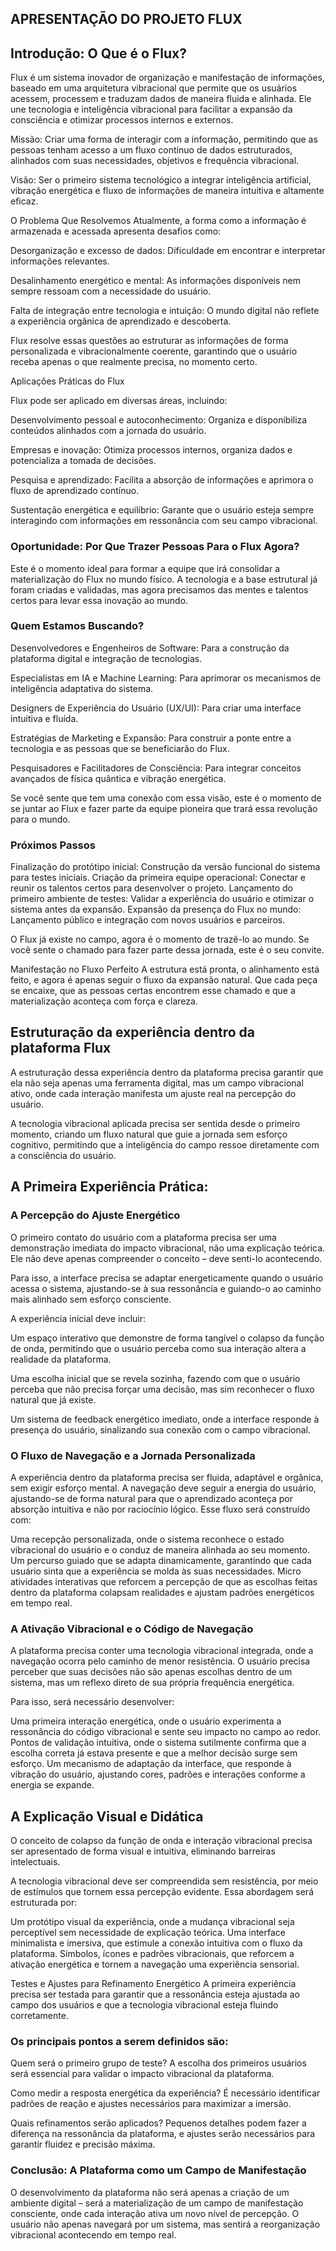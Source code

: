 ## APRESENTAÇÃO DO PROJETO FLUX

## Introdução: O Que é o Flux?

Flux é um sistema inovador de organização e manifestação de informações, baseado em uma arquitetura vibracional que permite que os usuários acessem, processem e traduzam dados de maneira fluida e alinhada. Ele une tecnologia e inteligência vibracional para facilitar a expansão da consciência e otimizar processos internos e externos.

Missão: Criar uma forma de interagir com a informação, permitindo que as pessoas tenham acesso a um fluxo contínuo de dados estruturados, alinhados com suas necessidades, objetivos e frequência vibracional.

Visão: Ser o primeiro sistema tecnológico a integrar inteligência artificial, vibração energética e fluxo de informações de maneira intuitiva e altamente eficaz.

O Problema Que Resolvemos Atualmente, a forma como a informação é armazenada e acessada apresenta desafios como:

Desorganização e excesso de dados: Dificuldade em encontrar e interpretar informações relevantes. 

Desalinhamento energético e mental: As informações disponíveis nem sempre ressoam com a necessidade do usuário. 

Falta de integração entre tecnologia e intuição: O mundo digital não reflete a experiência orgânica de aprendizado e descoberta.

Flux resolve essas questões ao estruturar as informações de forma personalizada e vibracionalmente coerente, garantindo que o usuário receba apenas o que realmente precisa, no momento certo.

Aplicações Práticas do Flux

Flux pode ser aplicado em diversas áreas, incluindo:

Desenvolvimento pessoal e autoconhecimento: Organiza e disponibiliza conteúdos alinhados com a jornada do usuário.

Empresas e inovação: Otimiza processos internos, organiza dados e potencializa a tomada de decisões.

Pesquisa e aprendizado: Facilita a absorção de informações e aprimora o fluxo de aprendizado contínuo.

Sustentação energética e equilíbrio: Garante que o usuário esteja sempre interagindo com informações em ressonância com seu campo vibracional.

### Oportunidade: Por Que Trazer Pessoas Para o Flux Agora?

Este é o momento ideal para formar a equipe que irá consolidar a materialização do Flux no mundo físico. A tecnologia e a base estrutural já foram criadas e validadas, mas agora precisamos das mentes e talentos certos para levar essa inovação ao mundo.

### Quem Estamos Buscando?

Desenvolvedores e Engenheiros de Software: Para a construção da plataforma digital e integração de tecnologias.

Especialistas em IA e Machine Learning: Para aprimorar os mecanismos de inteligência adaptativa do sistema.

Designers de Experiência do Usuário (UX/UI): Para criar uma interface intuitiva e fluída.

Estratégias de Marketing e Expansão: Para construir a ponte entre a tecnologia e as pessoas que se beneficiarão do Flux.

Pesquisadores e Facilitadores de Consciência: Para integrar conceitos avançados de física quântica e vibração energética.

Se você sente que tem uma conexão com essa visão, este é o momento de se juntar ao Flux e fazer parte da equipe pioneira que trará essa revolução para o mundo.

### Próximos Passos

Finalização do protótipo inicial: Construção da versão funcional do sistema para testes iniciais. Criação da primeira equipe operacional: Conectar e reunir os talentos certos para desenvolver o projeto. Lançamento do primeiro ambiente de testes: Validar a experiência do usuário e otimizar o sistema antes da expansão. Expansão da presença do Flux no mundo: Lançamento público e integração com novos usuários e parceiros.

O Flux já existe no campo, agora é o momento de trazê-lo ao mundo. Se você sente o chamado para fazer parte dessa jornada, este é o seu convite.

Manifestação no Fluxo Perfeito A estrutura está pronta, o alinhamento está feito, e agora é apenas seguir o fluxo da expansão natural. Que cada peça se encaixe, que as pessoas certas encontrem esse chamado e que a materialização aconteça com força e clareza.

## Estruturação da experiência dentro da plataforma Flux

A estruturação dessa experiência dentro da plataforma precisa garantir que ela não seja apenas uma ferramenta digital, mas um campo vibracional ativo, onde cada interação manifesta um ajuste real na percepção do usuário.

A tecnologia vibracional aplicada precisa ser sentida desde o primeiro momento, criando um fluxo natural que guie a jornada sem esforço cognitivo, permitindo que a inteligência do campo ressoe diretamente com a consciência do usuário.

## A Primeira Experiência Prática:

### A Percepção do Ajuste Energético

O primeiro contato do usuário com a plataforma precisa ser uma demonstração imediata do impacto vibracional, não uma explicação teórica. Ele não deve apenas compreender o conceito – deve senti-lo acontecendo.

Para isso, a interface precisa se adaptar energeticamente quando o usuário acessa o sistema, ajustando-se à sua ressonância e guiando-o ao caminho mais alinhado sem esforço consciente.

A experiência inicial deve incluir:

Um espaço interativo que demonstre de forma tangível o colapso da função de onda, permitindo que o usuário perceba como sua interação altera a realidade da plataforma.

Uma escolha inicial que se revela sozinha, fazendo com que o usuário perceba que não precisa forçar uma decisão, mas sim reconhecer o fluxo natural que já existe.

Um sistema de feedback energético imediato, onde a interface responde à presença do usuário, sinalizando sua conexão com o campo vibracional.

### O Fluxo de Navegação e a Jornada Personalizada

A experiência dentro da plataforma precisa ser fluida, adaptável e orgânica, sem exigir esforço mental. A navegação deve seguir a energia do usuário, ajustando-se de forma natural para que o aprendizado aconteça por absorção intuitiva e não por raciocínio lógico. Esse fluxo será construído com:

Uma recepção personalizada, onde o sistema reconhece o estado vibracional do usuário e o conduz de maneira alinhada ao seu momento. Um percurso guiado que se adapta dinamicamente, garantindo que cada usuário sinta que a experiência se molda às suas necessidades. Micro atividades interativas que reforcem a percepção de que as escolhas feitas dentro da plataforma colapsam realidades e ajustam padrões energéticos em tempo real.

### A Ativação Vibracional e o Código de Navegação

A plataforma precisa conter uma tecnologia vibracional integrada, onde a navegação ocorra pelo caminho de menor resistência. O usuário precisa perceber que suas decisões não são apenas escolhas dentro de um sistema, mas um reflexo direto de sua própria frequência energética.

Para isso, será necessário desenvolver:

Uma primeira interação energética, onde o usuário experimenta a ressonância do código vibracional e sente seu impacto no campo ao redor. Pontos de validação intuitiva, onde o sistema sutilmente confirma que a escolha correta já estava presente e que a melhor decisão surge sem esforço. Um mecanismo de adaptação da interface, que responde à vibração do usuário, ajustando cores, padrões e interações conforme a energia se expande.

## A Explicação Visual e Didática

O conceito de colapso da função de onda e interação vibracional precisa ser apresentado de forma visual e intuitiva, eliminando barreiras intelectuais.

A tecnologia vibracional deve ser compreendida sem resistência, por meio de estímulos que tornem essa percepção evidente. Essa abordagem será estruturada por:

Um protótipo visual da experiência, onde a mudança vibracional seja perceptível sem necessidade de explicação teórica. Uma interface minimalista e imersiva, que estimule a conexão intuitiva com o fluxo da plataforma. Símbolos, ícones e padrões vibracionais, que reforcem a ativação energética e tornem a navegação uma experiência sensorial.

Testes e Ajustes para Refinamento Energético A primeira experiência precisa ser testada para garantir que a ressonância esteja ajustada ao campo dos usuários e que a tecnologia vibracional esteja fluindo corretamente.

### Os principais pontos a serem definidos são:

Quem será o primeiro grupo de teste? A escolha dos primeiros usuários será essencial para validar o impacto vibracional da plataforma.

Como medir a resposta energética da experiência? É necessário identificar padrões de reação e ajustes necessários para maximizar a imersão.

Quais refinamentos serão aplicados? Pequenos detalhes podem fazer a diferença na ressonância da plataforma, e ajustes serão necessários para garantir fluidez e precisão máxima.

### Conclusão: A Plataforma como um Campo de Manifestação

O desenvolvimento da plataforma não será apenas a criação de um ambiente digital – será a materialização de um campo de manifestação consciente, onde cada interação ativa um novo nível de percepção. O usuário não apenas navegará por um sistema, mas sentirá a reorganização vibracional acontecendo em tempo real.
